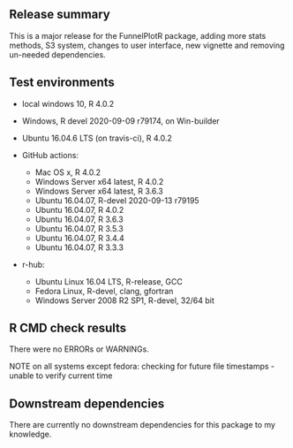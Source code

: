 ## Release summary
This is a major release for the FunnelPlotR package, adding more stats methods, S3 system, changes to user interface, new vignette and removing un-needed dependencies.

## Test environments
* local windows 10, R 4.0.2
* Windows, R devel 2020-09-09 r79174, on Win-builder
* Ubuntu 16.04.6 LTS (on travis-ci), R 4.0.2

* GitHub actions:
  * Mac OS x, R 4.0.2
  * Windows Server x64 latest, R 4.0.2
  * Windows Server x64 latest, R 3.6.3
  * Ubuntu 16.04.07, R-devel 2020-09-13 r79195
  * Ubuntu 16.04.07, R 4.0.2
  * Ubuntu 16.04.07, R 3.6.3
  * Ubuntu 16.04.07, R 3.5.3
  * Ubuntu 16.04.07, R 3.4.4
  * Ubuntu 16.04.07, R 3.3.3

* r-hub:
  * Ubuntu Linux 16.04 LTS, R-release, GCC
  * Fedora Linux, R-devel, clang, gfortran
  * Windows Server 2008 R2 SP1, R-devel, 32/64 bit

## R CMD check results
There were no ERRORs or WARNINGs.

NOTE on all systems except fedora: checking for future file timestamps - unable to verify current time


## Downstream dependencies
There are currently no downstream dependencies for this package to my knowledge.
